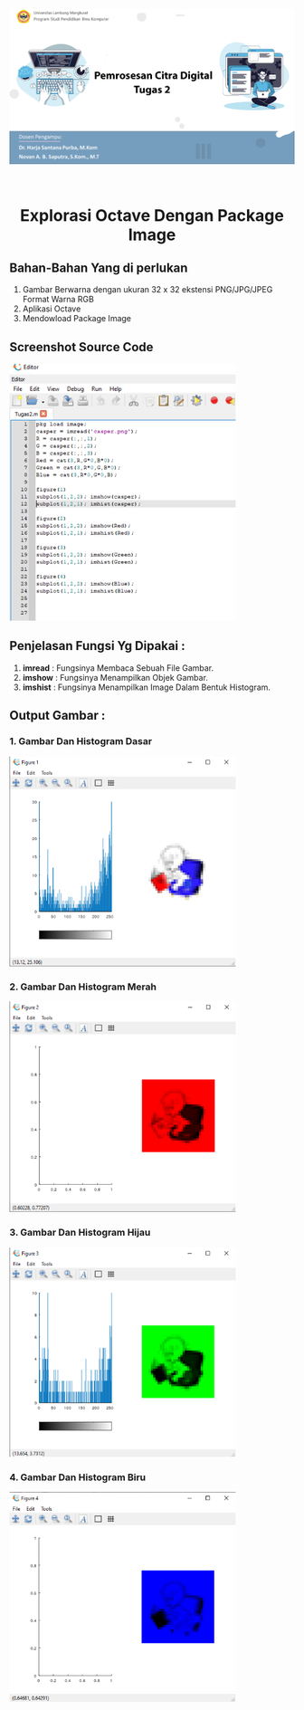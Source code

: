 <p><img src="img/Picture2.png"></p>

<br>

<h1 align="center">Explorasi Octave Dengan Package Image</h1>

## Bahan-Bahan Yang di perlukan
1. Gambar Berwarna dengan ukuran 32 x 32 ekstensi PNG/JPG/JPEG Format Warna RGB
2. Aplikasi Octave
3. Mendowload Package Image
## Screenshot Source Code
<p><img src="img/code.png" width="400"></p>

## Penjelasan Fungsi Yg Dipakai :
1. __imread__ : Fungsinya Membaca Sebuah File Gambar.
2. __imshow__ : Fungsinya Menampilkan Objek Gambar.
3. __imshist__ : Fungsinya Menampilkan Image Dalam Bentuk Histogram.

## Output Gambar :

 ### 1. Gambar Dan Histogram Dasar
 <p><img src="img/1.png" width="400"></p>

 ### 2. Gambar Dan Histogram Merah 
 <p ><img src="img/2.png" width="400"></p>

 ### 3. Gambar Dan Histogram Hijau 
 <p><img src="img/3.png" width="400"></p>

 ### 4. Gambar Dan Histogram Biru
 <p><img src="img/4.png" width="400"></p>
